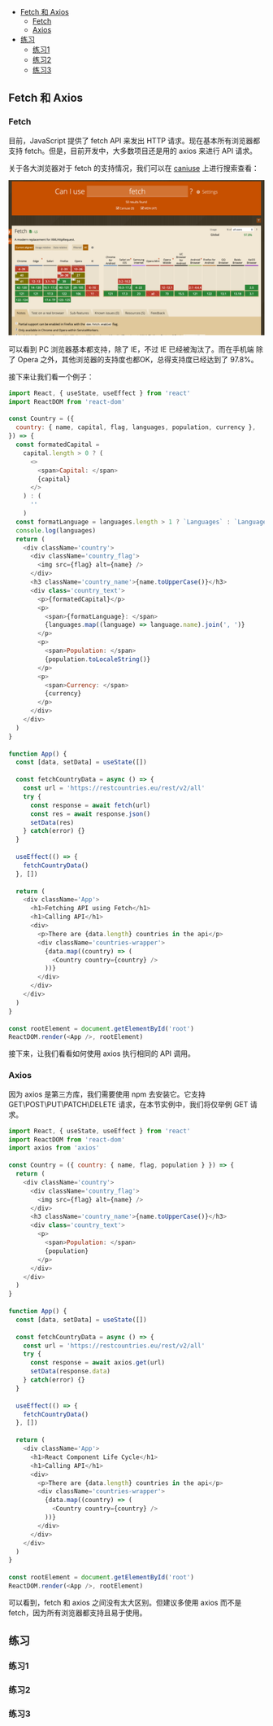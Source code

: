 - [Fetch 和 Axios](#fetch-和-axios)
  - [Fetch](#fetch)
  - [Axios](#axios)
- [练习](#练习)
  - [练习1](#练习1)
  - [练习2](#练习2)
  - [练习3](#练习3)

## Fetch 和 Axios

### Fetch

目前，JavaScript 提供了 fetch API 来发出 HTTP 请求。现在基本所有浏览器都支持 fetch。但是，目前开发中，大多数项目还是用的 axios 来进行 API 请求。

关于各大浏览器对于 fetch 的支持情况，我们可以在 [caniuse](https://caniuse.com/?search=fetch) 上进行搜索查看：

![](../imgs/day18_fetch_support.png)

可以看到 PC 浏览器基本都支持，除了 IE，不过 IE 已经被淘汰了。而在手机端 除了 Opera 之外，其他浏览器的支持度也都OK，总得支持度已经达到了 97.8%。

接下来让我们看一个例子：

```js
import React, { useState, useEffect } from 'react'
import ReactDOM from 'react-dom'

const Country = ({
  country: { name, capital, flag, languages, population, currency },
}) => {
  const formatedCapital =
    capital.length > 0 ? (
      <>
        <span>Capital: </span>
        {capital}
      </>
    ) : (
      ''
    )
  const formatLanguage = languages.length > 1 ? `Languages` : `Language`
  console.log(languages)
  return (
    <div className='country'>
      <div className='country_flag'>
        <img src={flag} alt={name} />
      </div>
      <h3 className='country_name'>{name.toUpperCase()}</h3>
      <div class='country_text'>
        <p>{formatedCapital}</p>
        <p>
          <span>{formatLanguage}: </span>
          {languages.map((language) => language.name).join(', ')}
        </p>
        <p>
          <span>Population: </span>
          {population.toLocaleString()}
        </p>
        <p>
          <span>Currency: </span>
          {currency}
        </p>
      </div>
    </div>
  )
}

function App() {
  const [data, setData] = useState([])

  const fetchCountryData = async () => {
    const url = 'https://restcountries.eu/rest/v2/all'
    try {
      const response = await fetch(url)
      const res = await response.json()
      setData(res)
    } catch(error) {}
  }

  useEffect(() => {
    fetchCountryData()
  }, [])

  return (
    <div className='App'>
      <h1>Fetching API using Fetch</h1>
      <h1>Calling API</h1>
      <div>
        <p>There are {data.length} countries in the api</p>
        <div className='countries-wrapper'>
          {data.map((country) => (
            <Country country={country} />
          ))}
        </div>
      </div>
    </div>
  )
}

const rootElement = document.getElementById('root')
ReactDOM.render(<App />, rootElement)
```
接下来，让我们看看如何使用 axios 执行相同的 API 调用。

### Axios

因为 axios 是第三方库，我们需要使用 npm 去安装它。它支持 GET\POST\PUT\PATCH\DELETE 请求，在本节实例中，我们将仅举例 GET 请求。

```js
import React, { useState, useEffect } from 'react'
import ReactDOM from 'react-dom'
import axios from 'axios'

const Country = ({ country: { name, flag, population } }) => {
  return (
    <div className='country'>
      <div className='country_flag'>
        <img src={flag} alt={name} />
      </div>
      <h3 className='country_name'>{name.toUpperCase()}</h3>
      <div class='country_text'>
        <p>
          <span>Population: </span>
          {population}
        </p>
      </div>
    </div>
  )
}

function App() {
  const [data, setData] = useState([])

  const fetchCountryData = async () => {
    const url = 'https://restcountries.eu/rest/v2/all'
    try {
      const response = await axios.get(url)
      setData(response.data)
    } catch(error) {}
  }

  useEffect(() => {
    fetchCountryData()
  }, [])

  return (
    <div className='App'>
      <h1>React Component Life Cycle</h1>
      <h1>Calling API</h1>
      <div>
        <p>There are {data.length} countries in the api</p>
        <div className='countries-wrapper'>
          {data.map((country) => (
            <Country country={country} />
          ))}
        </div>
      </div>
    </div>
  )
}

const rootElement = document.getElementById('root')
ReactDOM.render(<App />, rootElement)
```

可以看到，fetch 和 axios 之间没有太大区别。但建议多使用 axios 而不是 fetch，因为所有浏览器都支持且易于使用。

## 练习

### 练习1

### 练习2

### 练习3
